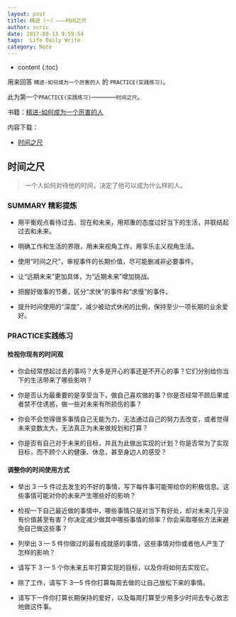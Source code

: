 ```yaml
---
layout: post 
title: 精进（一）———时间之尺
author: scric  
date: 2017-09-13 9:59:54  
tags:  Life Daily Write 
category: Note
---
```


* content
{:toc}

用来回答 `精进-如何成为一个厉害的人` 的 `PRACTICE(实践练习)`。  

此为第一个`PRACTICE(实践练习)`————`时间之尺`。








书籍：[精进-如何成为一个厉害的人](https://book.douban.com/subject/26761696/)

内容下载：

+ [时间之尺](http://pan.baidu.com/s/1nuJcCkD)

## 时间之尺

> 一个人如何对待他的时间，决定了他可以成为什么样的人。

### SUMMARY 精彩提炼

* 用平衡观点看待过去、现在和未来，用郑重的态度过好当下的生活，并联结起过去和未来。

* 明确工作和生活的界限，用未来视角工作，用享乐主义视角生活。

* 使用“时间之尺”，审视事件的长期价值，尽可能删减非必要事件。

* 让“远期未来”更加具体，为“近期未来”增加挑战。

* 把握好做事的节奏，区分“求快”的事件和“求慢”的事件。

* 提升时间使用的“深度”，减少被动式休闲的比例，保持至少一项长期的业余爱好。


### PRACTICE实践练习


#### 检视你现有的时间观
  
* 你会经常想起过去的事吗？大多是开心的事还是不开心的事？它们分别给你当下的生活带来了哪些影响？

>  

* 你是否认为最重要的是享受当下，做自己喜欢做的事？你是否经常不顾后果或者禁不住诱惑，做一些对未来有所损伤的事？

>  

* 你会不会觉得很多事情自己无能为力，无法通过自己的努力去改变，或者觉得未来变数太大，无法真正为未来做规划和打算？

>  

* 你是否有自己对于未来的目标，并且为此做出实现的计划？你是否常为了实现目标，而不顾个人的健康、休息，甚至身边人的感受？

>  

#### 调整你的时间使用方式

* 举出 3 —5 件过去发生的不好的事情，写下每件事可能带给你的积极信息。这些事情可能对你的未来产生哪些好的影响？

>  

* 检视一下自己最近做的事情中，哪些事情只是对当下有好处，却对未来几乎没有价值甚至有害？你决定减少做其中哪些事情的频率？你会采取哪些方法来避免自己做这些事？

>  

* 列举出 3 — 5 件你做过的最有成就感的事情，这些事情对你或者他人产生了怎样的影响？

>  

* 请写下 3 — 5 个你未来五年打算实现的目标，以及你将如何去实现它。

>  

* 除了工作，请写下 3—5 件你打算每周去做的让自己放松下来的事情。

>  

* 请写下一件你打算长期保持的爱好，以及每周打算至少用多少时间去专心致志地做这件事。

>  
